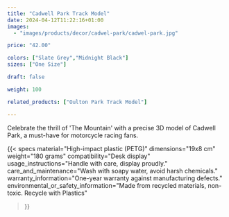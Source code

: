 ```yaml
---
title: "Cadwell Park Track Model"
date: 2024-04-12T11:22:16+01:00
images:
  - "images/products/decor/cadwel-park/cadwel-park.jpg"

price: "42.00"

colors: ["Slate Grey","Midnight Black"]
sizes: ["One Size"]

draft: false

weight: 100

related_products: ["Oulton Park Track Model"]

---
```


Celebrate the thrill of 'The Mountain' with a precise 3D model of Cadwell Park, a must-have for motorcycle racing fans.

{{< specs
    material="High-impact plastic (PETG)"
    dimensions="19x8 cm"
    weight="180 grams"
    compatibility="Desk display"
    usage_instructions="Handle with care, display proudly."
    care_and_maintenance="Wash with soapy water, avoid harsh chemicals."
    warranty_information="One-year warranty against manufacturing defects."
    environmental_or_safety_information="Made from recycled materials, non-toxic. Recycle with Plastics"
>}}
